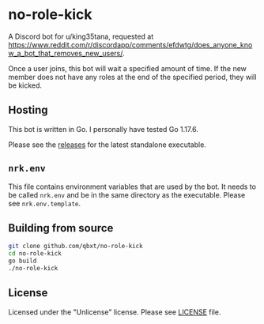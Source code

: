 # no-role-kick
A Discord bot for u/king35tana, requested at https://www.reddit.com/r/discordapp/comments/efdwtg/does_anyone_know_a_bot_that_removes_new_users/. 

Once a user joins, this bot will wait a specified amount of time. 
If the new member does not have any roles at the end of the specified period, they will be kicked. 

## Hosting
This bot is written in Go. I personally have tested Go 1.17.6.

Please see the [releases](https://github.com/qbxt/no-role-kick/releases) for the latest standalone executable.

## `nrk.env`
This file contains environment variables that are used by the bot.
It needs to be called `nrk.env` and be in the same directory as the executable.
Please see `nrk.env.template`.

## Building from source
```sh
git clone github.com/qbxt/no-role-kick
cd no-role-kick
go build
./no-role-kick
```

## License
Licensed under the "Unlicense" license.
Please see [LICENSE](LICENSE.md) file.